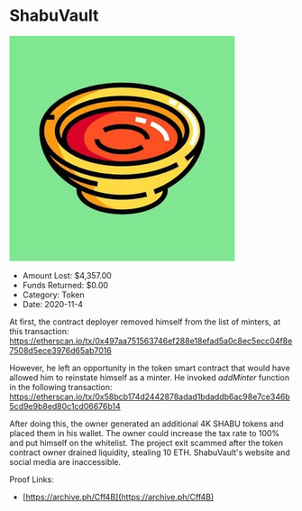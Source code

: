 # ShabuVault
![ShabuVault](/rektimages/ShabuVault.png)
- Amount Lost: $4,357.00
- Funds Returned: $0.00
- Category: Token
- Date: 2020-11-4

At first, the contract deployer removed himself from the list of minters, at this transaction:  
https://etherscan.io/tx/0x497aa751563746ef288e18efad5a0c8ec5ecc04f8e7508d5ece3976d65ab7016  
  
However, he left an opportunity in the token smart contract that would have allowed him to reinstate himself as a minter. He invoked _addMinter_ function in the following transaction:  
https://etherscan.io/tx/0x58bcb174d2442878adad1bdaddb6ac98e7ce346b5cd9e9b8ed80c1cd06676b14

  


After doing this, the owner generated an additional 4K SHABU tokens and placed them in his wallet. The owner could increase the tax rate to 100% and put himself on the whitelist. The project exit scammed after the token contract owner drained liquidity, stealing 10 ETH. ShabuVault's website and social media are inaccessible.


Proof Links:
- [https://archive.ph/Cff4B](https://archive.ph/Cff4B)


